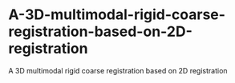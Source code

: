 # A-3D-multimodal-rigid-coarse-registration-based-on-2D-registration
A 3D multimodal rigid coarse registration based on 2D registration
